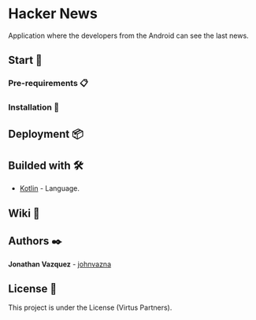 # Hacker News

Application where the developers from the Android can see the last news.

## Start 🚀

### Pre-requirements 📋

### Installation 🔧

## Deployment 📦

## Builded with 🛠️

* [Kotlin](https://kotlinlang.org/) - Language.

## Wiki 📖

## Authors ✒️

**Jonathan Vazquez** - [johnvazna](https://github.com/johnvazna)

## License 📄

This project is under the License (Virtus Partners).
